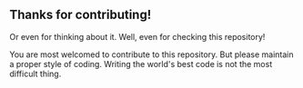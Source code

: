 ## Thanks for contributing!
Or even for thinking about it. Well, even for checking this repository!

You are most welcomed to contribute to this repository.
But please maintain a proper style of coding.
Writing the world's best code is not the most difficult thing.
